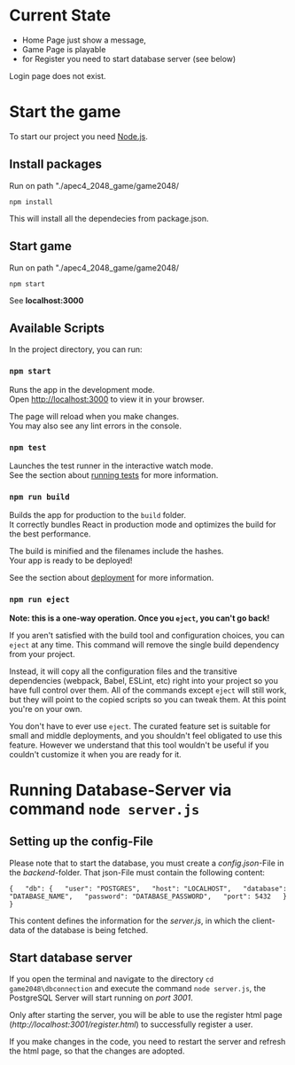 # Current State

- Home Page just show a message, 
- Game Page is playable 
- for Register you need to start database server (see below)

Login page does not exist.

# Start the game

To start our project you need [Node.js](https://nodejs.org/en/download/package-manager/current).

## Install packages

Run on path "./apec4_2048_game/game2048/
```node
npm install
```

This will install all the dependecies from package.json.

## Start game

Run on path "./apec4_2048_game/game2048/
```node
npm start
```

See **localhost:3000**

## Available Scripts

In the project directory, you can run:

### `npm start`

Runs the app in the development mode.\
Open [http://localhost:3000](http://localhost:3000) to view it in your browser.

The page will reload when you make changes.\
You may also see any lint errors in the console.

### `npm test`

Launches the test runner in the interactive watch mode.\
See the section about [running tests](https://facebook.github.io/create-react-app/docs/running-tests) for more information.

### `npm run build`

Builds the app for production to the `build` folder.\
It correctly bundles React in production mode and optimizes the build for the best performance.

The build is minified and the filenames include the hashes.\
Your app is ready to be deployed!

See the section about [deployment](https://facebook.github.io/create-react-app/docs/deployment) for more information.

### `npm run eject`

**Note: this is a one-way operation. Once you `eject`, you can't go back!**

If you aren't satisfied with the build tool and configuration choices, you can `eject` at any time. This command will remove the single build dependency from your project.

Instead, it will copy all the configuration files and the transitive dependencies (webpack, Babel, ESLint, etc) right into your project so you have full control over them. All of the commands except `eject` will still work, but they will point to the copied scripts so you can tweak them. At this point you're on your own.

You don't have to ever use `eject`. The curated feature set is suitable for small and middle deployments, and you shouldn't feel obligated to use this feature. However we understand that this tool wouldn't be useful if you couldn't customize it when you are ready for it.

# Running Database-Server via command `node server.js` 

## Setting up the config-File

Please note that to start the database, you must create a _config.json_-File in the _backend_-folder. That json-File must contain the following content:  

`{  
    "db": {  
        "user": "POSTGRES",  
        "host": "LOCALHOST",  
        "database": "DATABASE_NAME",  
        "password": "DATABASE_PASSWORD",  
        "port": 5432  
    }  
}`  

This content defines the information for the _server.js_, in which the client-data of the database is being fetched. 

## Start database server

If you open the terminal and navigate to the directory `cd game2048\dbconnection` and execute the command `node server.js`, the PostgreSQL Server will start running on _port 3001_.

Only after starting the server, you will be able to use the register html page (_http://localhost:3001/register.html_) to successfully register a user. 

If you make changes in the code, you need to restart the server and refresh the html page, so that the changes are adopted.
